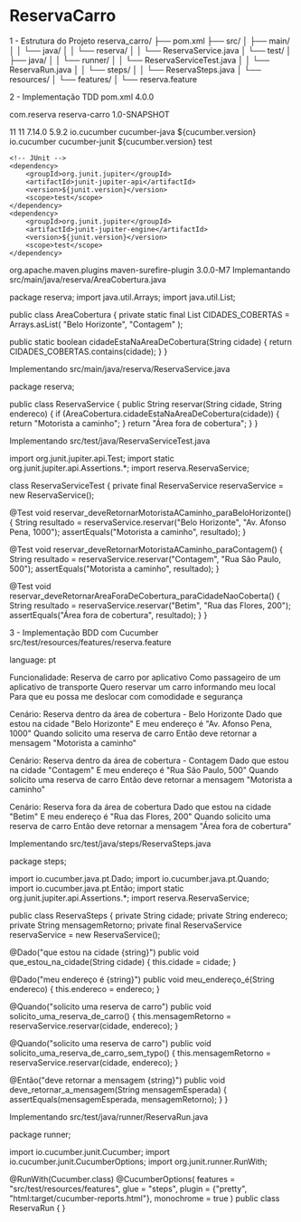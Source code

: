 # ReservaCarro
1 - Estrutura do Projeto
reserva_carro/ ├── pom.xml ├── src/ │ ├── main/ │ │ └── java/ │ │ └── reserva/ │ │ └── ReservaService.java │ └── test/ │ ├── java/ │ │ └── runner/ │ │ └── ReservaServiceTest.java
│ │ └── ReservaRun.java
│ │ └── steps/ │ │ └── ReservaSteps.java
│ └── resources/ │ └── features/ │ └── reserva.feature

2 - Implementação TDD pom.xml
4.0.0

<groupId>com.reserva</groupId>
<artifactId>reserva-carro</artifactId>
<version>1.0-SNAPSHOT</version>

<properties>
    <maven.compiler.source>11</maven.compiler.source>
    <maven.compiler.target>11</maven.compiler.target>
    <cucumber.version>7.14.0</cucumber.version>
    <junit.version>5.9.2</junit.version>
</properties>

<dependencies>
    <!-- Cucumber -->
    <dependency>
        <groupId>io.cucumber</groupId>
        <artifactId>cucumber-java</artifactId>
        <version>${cucumber.version}</version>
    </dependency>
    <dependency>
        <groupId>io.cucumber</groupId>
        <artifactId>cucumber-junit</artifactId>
        <version>${cucumber.version}</version>
        <scope>test</scope>
    </dependency>
    
    <!-- JUnit -->
    <dependency>
        <groupId>org.junit.jupiter</groupId>
        <artifactId>junit-jupiter-api</artifactId>
        <version>${junit.version}</version>
        <scope>test</scope>
    </dependency>
    <dependency>
        <groupId>org.junit.jupiter</groupId>
        <artifactId>junit-jupiter-engine</artifactId>
        <version>${junit.version}</version>
        <scope>test</scope>
    </dependency>
</dependencies>

<build>
    <plugins>
        <plugin>
            <groupId>org.apache.maven.plugins</groupId>
            <artifactId>maven-surefire-plugin</artifactId>
            <version>3.0.0-M7</version>
        </plugin>
    </plugins>
</build>
Implemantando src/main/java/reserva/AreaCobertura.java

package reserva; import java.util.Arrays; import java.util.List;

public class AreaCobertura { private static final List CIDADES_COBERTAS = Arrays.asList( "Belo Horizonte", "Contagem" );

public static boolean cidadeEstaNaAreaDeCobertura(String cidade) {
    return CIDADES_COBERTAS.contains(cidade);
}
}

Implementando src/main/java/reserva/ReservaService.java

package reserva;

public class ReservaService { public String reservar(String cidade, String endereco) { if (AreaCobertura.cidadeEstaNaAreaDeCobertura(cidade)) { return "Motorista a caminho"; } return "Área fora de cobertura"; } }

Implementando src/test/java/ReservaServiceTest.java

import org.junit.jupiter.api.Test; import static org.junit.jupiter.api.Assertions.*; import reserva.ReservaService;

class ReservaServiceTest { private final ReservaService reservaService = new ReservaService();

@Test
void reservar_deveRetornarMotoristaACaminho_paraBeloHorizonte() {
    String resultado = reservaService.reservar("Belo Horizonte", "Av. Afonso Pena, 1000");
    assertEquals("Motorista a caminho", resultado);
}

@Test
void reservar_deveRetornarMotoristaACaminho_paraContagem() {
    String resultado = reservaService.reservar("Contagem", "Rua São Paulo, 500");
    assertEquals("Motorista a caminho", resultado);
}

@Test
void reservar_deveRetornarAreaForaDeCobertura_paraCidadeNaoCoberta() {
    String resultado = reservaService.reservar("Betim", "Rua das Flores, 200");
    assertEquals("Área fora de cobertura", resultado);
}
}

3 - Implementação BDD com Cucumber src/test/resources/features/reserva.feature

language: pt

Funcionalidade: Reserva de carro por aplicativo Como passageiro de um aplicativo de transporte Quero reservar um carro informando meu local Para que eu possa me deslocar com comodidade e segurança

Cenário: Reserva dentro da área de cobertura - Belo Horizonte Dado que estou na cidade "Belo Horizonte" E meu endereço é "Av. Afonso Pena, 1000" Quando solicito uma reserva de carro Então deve retornar a mensagem "Motorista a caminho"

Cenário: Reserva dentro da área de cobertura - Contagem Dado que estou na cidade "Contagem" E meu endereço é "Rua São Paulo, 500" Quando solicito uma reserva de carro Então deve retornar a mensagem "Motorista a caminho"

Cenário: Reserva fora da área de cobertura Dado que estou na cidade "Betim" E meu endereço é "Rua das Flores, 200" Quando solicito uma reserva de carro Então deve retornar a mensagem "Área fora de cobertura"

Implementando src/test/java/steps/ReservaSteps.java

package steps;

import io.cucumber.java.pt.Dado; import io.cucumber.java.pt.Quando; import io.cucumber.java.pt.Então; import static org.junit.jupiter.api.Assertions.*; import reserva.ReservaService;

public class ReservaSteps { private String cidade; private String endereco; private String mensagemRetorno; private final ReservaService reservaService = new ReservaService();

@Dado("que estou na cidade {string}")
public void que_estou_na_cidade(String cidade) {
    this.cidade = cidade;
}

@Dado("meu endereço é {string}")
public void meu_endereço_é(String endereco) {
    this.endereco = endereco;
}

@Quando("solicito uma reserva de carro")
public void solicito_uma_reserva_de_carro() {
    this.mensagemRetorno = reservaService.reservar(cidade, endereco);
}

@Quando("solicito uma reserva de carro")
public void solicito_uma_reserva_de_carro_sem_typo() {
    this.mensagemRetorno = reservaService.reservar(cidade, endereco);
}

@Então("deve retornar a mensagem {string}")
public void deve_retornar_a_mensagem(String mensagemEsperada) {
    assertEquals(mensagemEsperada, mensagemRetorno);
}
}

Implementando src/test/java/runner/ReservaRun.java

package runner;

import io.cucumber.junit.Cucumber; import io.cucumber.junit.CucumberOptions; import org.junit.runner.RunWith;

@RunWith(Cucumber.class) @CucumberOptions( features = "src/test/resources/features", glue = "steps", plugin = {"pretty", "html:target/cucumber-reports.html"}, monochrome = true ) public class ReservaRun { }
